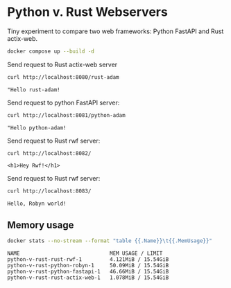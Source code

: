 # Python v. Rust Webservers

Tiny experiment to compare two web frameworks: Python FastAPI and Rust actix-web.

```bash
docker compose up --build -d
```

Send request to Rust actix-web server

```bash
curl http://localhost:8080/rust-adam
```

```text
"Hello rust-adam!
```

Send request to python FastAPI server:

```bash
curl http://localhost:8081/python-adam
```

```text
"Hello python-adam!
```

Send request to Rust rwf server:

```bash
curl http://localhost:8082/
```

```text
<h1>Hey Rwf!</h1>
```

Send request to Rust rwf server:

```bash
curl http://localhost:8083/
```

```text
Hello, Robyn world!
```

## Memory usage

```bash
docker stats --no-stream --format "table {{.Name}}\t{{.MemUsage}}"
```

```text
NAME                             MEM USAGE / LIMIT
python-v-rust-rust-rwf-1         4.121MiB / 15.54GiB
python-v-rust-python-robyn-1     50.09MiB / 15.54GiB
python-v-rust-python-fastapi-1   46.66MiB / 15.54GiB
python-v-rust-rust-actix-web-1   1.078MiB / 15.54GiB
```

